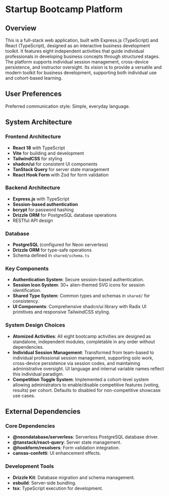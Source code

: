 # Startup Bootcamp Platform

## Overview

This is a full-stack web application, built with Express.js (TypeScript) and React (TypeScript), designed as an interactive business development toolkit. It features eight independent activities that guide individual professionals in developing business concepts through structured stages. The platform supports individual session management, cross-device persistence, and instructor oversight. Its vision is to provide a versatile and modern toolkit for business development, supporting both individual use and cohort-based learning.

## User Preferences

Preferred communication style: Simple, everyday language.

## System Architecture

### Frontend Architecture
- **React 18** with TypeScript
- **Vite** for building and development
- **TailwindCSS** for styling
- **shadcn/ui** for consistent UI components
- **TanStack Query** for server state management
- **React Hook Form** with Zod for form validation

### Backend Architecture
- **Express.js** with TypeScript
- **Session-based authentication**
- **bcrypt** for password hashing
- **Drizzle ORM** for PostgreSQL database operations
- RESTful API design

### Database
- **PostgreSQL** (configured for Neon serverless)
- **Drizzle ORM** for type-safe operations
- Schema defined in `shared/schema.ts`

### Key Components
- **Authentication System**: Secure session-based authentication.
- **Session Icon System**: 30+ alien-themed SVG icons for session identification.
- **Shared Type System**: Common types and schemas in `shared/` for consistency.
- **UI Components**: Comprehensive shadcn/ui library with Radix UI primitives and responsive TailwindCSS styling.

### System Design Choices
- **Atomized Activities**: All eight bootcamp activities are designed as standalone, independent modules, completable in any order without dependencies.
- **Individual Session Management**: Transformed from team-based to individual professional session management, supporting solo work, cross-device persistence via session codes, and maintaining administrative oversight. UI language and internal variable names reflect this individual paradigm.
- **Competition Toggle System**: Implemented a cohort-level system allowing administrators to enable/disable competitive features (voting, results) per cohort. Defaults to disabled for non-competitive showcase use cases.

## External Dependencies

### Core Dependencies
- **@neondatabase/serverless**: Serverless PostgreSQL database driver.
- **@tanstack/react-query**: Server state management.
- **@hookform/resolvers**: Form validation integration.
- **canvas-confetti**: UI enhancement effects.

### Development Tools
- **Drizzle Kit**: Database migration and schema management.
- **esbuild**: Server-side bundling.
- **tsx**: TypeScript execution for development.
